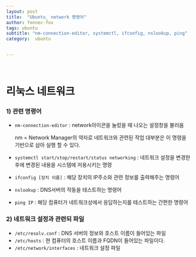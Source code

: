 ```yaml
---
layout: post
title:  "Ubuntu_ network 명령어"
author: fennec-fox
tags: ubuntu
subtitle: "nm-connection-editor, systemctl, ifconfig, nslookup, ping"
category:  ubuntu


---
```


<br>

# 리눅스 네트워크

### 1) 관련 명령어

- `nm-connection-editor` : network아이콘을 눌렀을 때 나오는 설정창을 불러옴

  nm = Network Manager의 약자로 네트워크와 관련된 작업 대부분은 이 명령을 기반으로 삼아 실행 할 수 있다. 

- `systemctl start/stop/restart/status networking` : 네트워크 설정을 변경한 후에 변경된 내용을 시스템에 저용시키는 명령

- `ifconfig [장치 이름]` : 해당 장치의 IP주소와 관련 정보를 출력해주는 명령어

- `nslookup` : DNS서버의 작동을 테스트하는 명령어

- `ping IP` : 해당 컴퓨터가 네트워크상에서 응답하는지를 테스트하는 간편한 명령어

### 2) 네트워크 설정과 관련되 파일

- `/etc/resolv.conf` : DNS 서버의 정보와 호스트 이름이 들어있는 파일
- `/etc/hosts` : 현 컴퓨터의 호스트 이름과 FQDN이 들어있는 파일이다.
- `/etc/network/interfaces` : 네트워크 설정 파일

